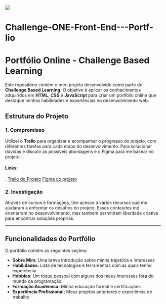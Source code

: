 ![](https://www.oracle.com/a/ocom/img/rh03-one-br-logo.png)
# Challenge-ONE-Front-End---Portf-lio



# Portfólio Online - Challenge Based Learning

Este repositório contém o meu projeto desenvolvido como parte do **Challenge Based Learning**. O objetivo é aplicar os conhecimentos adquiridos em **HTML**, **CSS** e **JavaScript** para criar um portfólio online que destaque minhas habilidades e experiências no desenvolvimento web.

## Estrutura do Projeto

### 1. Compromisso
Utilizei o **Trello** para organizar e acompanhar o progresso do projeto, com diferentes tarefas para cada etapa do desenvolvimento. Para solucionar dúvidas e discutir as possíveis abordagens e o Figma para me basear no projeto.

#### Links:
.
    <a href="https://trello.com/b/Uj7PScGE/sprint-1"> Trello do Projeto</a>
    <a href="https://www.figma.com/file/Mv4mSxBHzB5caI7bW2tLv6/Challenge-Front-end-Portf%C3%B3lio?type=design&node-id=0-1&mode=design&t=PLKPTTYMVPLt6av4-0"> Figma do projeto</a>


### 2. Investigação
Através de cursos e formações, tive acesso a vários recursos que me ajudaram a enfrentar os desafios do projeto. Esses conteúdos me orientaram no desenvolvimento, mas também permitiram liberdade criativa para encontrar soluções próprias.

---

## Funcionalidades do Portfólio

O portfólio contém as seguintes seções:

- **Sobre Mim:** Uma breve introdução sobre minha trajetória e interesses
- **Habilidades:** Lista de tecnologias e ferramentas com as quais tenho experiência
- **Hobbies:** Um toque pessoal com alguns dos meus interesses fora do mundo da programação
- **Formação Acadêmica:** Minha educação formal e certificações
- **Experiência Profissional:** Meus projetos anteriores e experiência de trabalho
